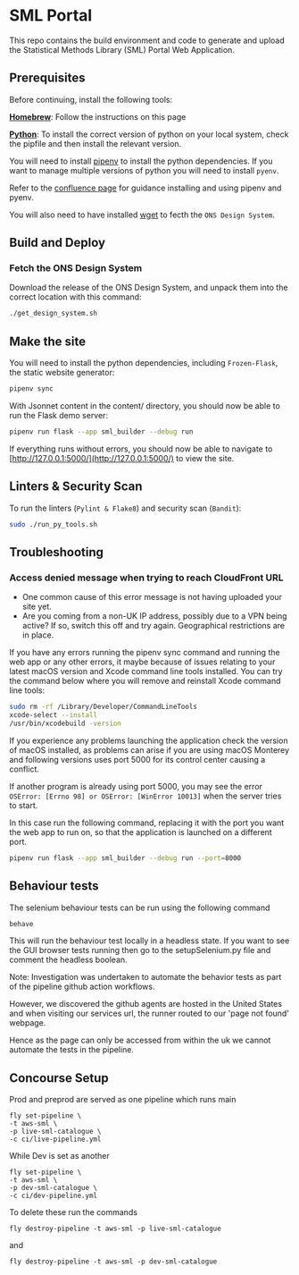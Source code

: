 # SML Portal

This repo contains the build environment and code to generate and upload the Statistical Methods Library (SML) Portal Web Application.

## Prerequisites

Before continuing, install the following tools:

[**Homebrew**](https://brew.sh/): Follow the instructions on this page

[**Python**](https://www.python.org/downloads/macos/): To install the correct version of python on your local system, check the pipfile and then install the relevant version.

You will need to install [pipenv](https://pypi.org/project/pipenv/) to install the python dependencies. If you want to manage multiple versions of python you will need to install `pyenv`.

Refer to the [confluence page](https://confluence.ons.gov.uk/display/ESD/Guide+on+using+pipenv%2C+pyenv+and+venv) for guidance installing and using pipenv and pyenv.

You will also need to have installed [wget](https://formulae.brew.sh/formula/wget) to fecth the `ONS Design System`.

## Build and Deploy

### Fetch the ONS Design System

Download the release of the ONS Design System, and unpack them into the correct location with this command:

```bash
./get_design_system.sh
```

## Make the site

You will need to install the python dependencies, including `Frozen-Flask`, the static website generator:

```bash
pipenv sync
```

With Jsonnet content in the content/ directory, you should now be able to run the Flask demo server:

```bash
pipenv run flask --app sml_builder --debug run
```

If everything runs without errors, you should now be able to navigate to [http://127.0.0.1:5000/](http://127.0.0.1:5000/) to view the site.

## Linters & Security Scan

To run the linters (`Pylint & Flake8`) and security scan (`Bandit`):

```bash
sudo ./run_py_tools.sh
```

## Troubleshooting

### Access denied message when trying to reach CloudFront URL

- One common cause of this error message is not having uploaded your site yet.
- Are you coming from a non-UK IP address, possibly due to a VPN being active? If so, switch this off and try again. Geographical restrictions are in place.

If you have any errors running the pipenv sync command and running the web app or any other errors, it maybe because of issues relating to your latest macOS version and Xcode command line tools installed. You can try the command below where you will remove and reinstall Xcode command line tools:

```bash
sudo rm -rf /Library/Developer/CommandLineTools
xcode-select --install
/usr/bin/xcodebuild -version
```

If you experience any problems launching the application check the version of macOS installed, as problems can arise if you are using macOS Monterey and following versions uses port 5000 for its control center causing a conflict.

If another program is already using port 5000, you may see the error ```OSError: [Errno 98] or OSError: [WinError 10013]``` when the server tries to start.

In this case run the following command, replacing it with the port you want the web app to run on, so that the application is launched on a different port.

```bash
pipenv run flask --app sml_builder --debug run --port=8000
```

## Behaviour tests

The selenium behaviour tests can be run using the following command

```bash
behave
```

This will run the behaviour test locally in a headless state. If you want to see the GUI browser tests running then go to the setupSelenium.py file and comment the headless boolean.

Note: Investigation was undertaken to automate the behavior tests as part of the pipeline github action workflows.

However, we discovered the github agents are hosted in the United States and when visiting our services url, the runner routed to our 'page not found' webpage.

Hence as the page can only be accessed from within the uk we cannot automate the tests in the pipeline.

## Concourse Setup

Prod and preprod are served as one pipeline which runs main

```shell
fly set-pipeline \
-t aws-sml \
-p live-sml-catalogue \
-c ci/live-pipeline.yml
```

While Dev is set as another

```shell
fly set-pipeline \
-t aws-sml \
-p dev-sml-catalogue \
-c ci/dev-pipeline.yml
```

To delete these run the commands

```shell
fly destroy-pipeline -t aws-sml -p live-sml-catalogue
```

and

```shell
fly destroy-pipeline -t aws-sml -p dev-sml-catalogue
```
